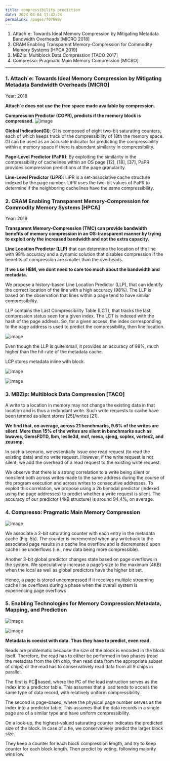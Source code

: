 ```yaml
---
title: compressibility prediction
date: 2024-04-04 11:42:24
permalink: /pages/f07699/
---
```


1. Attach´e: Towards Ideal Memory Compression by Mitigating Metadata Bandwidth Overheads [MICRO 2018]
2. CRAM Enabling Transparent Memory-Compression for Commodity Memory Systems [HPCA 2019]
3. MBZip: Multiblock Data Compression [TACO 2017]
4. Compresso: Pragmatic Main Memory Compression [MICRO]

---
### 1. Attach´e: Towards Ideal Memory Compression by Mitigating Metadata Bandwidth Overheads [MICRO]
Year: 2018

**Attach´e does not use the free space made available by compression.**

**Compression Predictor (COPR), predicts if the memory block is compressed.**
![image](https://github.com/hitqshao/qishao-notes/assets/23403286/5fdac0b6-1921-4b9f-bbf5-2c86549e74e5)

**Global Indication(GI)**: GI is composed of eight two-bit saturating counters, each of which keeps track of the compressibility of 18th the memory space. 
GI can be used as an accurate indicator for predicting the compressibility within a memory space if there is abundant similarity in compressibility.

**Page-Level Predictor (PaPR)**: By exploiting the similarity in the compressibility of cachelines within an OS page [12], [18], [37], PaPR provides compression predictions at the page granularity.

**Line-Level Predictor (LiPR)**:  LiPR is a set-associative cache structure indexed by the page number. LiPR uses the two-bit values of PaPR to determine if the neighboring cachelines have the same compressibility.

### 2. CRAM Enabling Transparent Memory-Compression for Commodity Memory Systems [HPCA]
Year: 2019

**Transparent Memory-Compression (TMC) can provide bandwidth benefits of memory compression in an OS-transparent manner by trying to exploit only the increased bandwidth and not the extra capacity.**

**Line Location Predictor (LLP)** that can determine the location of the line with 98% accuracy and a dynamic solution that disables compression if the benefits of compression are smaller than the overheads.

**If we use HBM, we dont need to care too much about the bandwidth and metadata.**

We propose a history-based Line Location Predictor (LLP), that can identify the correct location of the line with a high accuracy (98%). The LLP is based on the observation that lines within a page tend to have similar compressibility.

LLP contains the Last Compressibility Table (LCT), that tracks the last compression status seen for a given index. The LCT is indexed with the hash of the page address. 
So, for a given access, the index corresponding to the page address is used to predict the compressibility, then line location.

![image](https://github.com/hitqshao/qishao-notes/assets/23403286/4c1c1b42-c4e0-4250-8be7-af0cb8edaa03)

Even though the LLP is quite small, it provides an accuracy of 98%, much higher than the hit-rate of the metadata cache.

LCP stores metadata inline with block.

![image](https://github.com/hitqshao/qishao-notes/assets/23403286/cdccf9e7-f9b5-48b0-9c10-977047f060b3)

![image](https://github.com/hitqshao/qishao-notes/assets/23403286/54517fe5-abf0-44cb-ac6b-4759942be1df)


### 3. MBZip: Multiblock Data Compression [TACO]

A write to a location in memory may not change the existing data in that location and is thus a redundant write. Such write requests to cache have been termed as silent stores [25]/writes [21].

**We find that, on average, across 21 benchmarks, 9.6% of the writes are silent. More than 15% of the writes are silent in benchmarks such as bwaves, GemsFDTD, lbm, leslie3d, mcf, mesa, sjeng, soplex, vortex2, and zeusmp.**

In such a scenario, we essentially issue one read request (to read the existing data) and no write request. However, if the write request is not silent, we add the overhead of a read request to the existing write request.

We observe that there is a strong correlation to a write being silent or nonsilent both across writes made to the same address during the course of the program execution and across writes to consecutive addresses. To exploit this correlation, we propose using a 2b bimodal predictor (indexed using the page addresses) to predict whether a write request is silent. The accuracy of our predictor (4kB structure) is around 94.4%, on average.

### 4. Compresso: Pragmatic Main Memory Compression

![image](https://github.com/hitqshao/qishao-notes/assets/23403286/50a52444-7ec2-447f-b830-9ef060884785)
 
We associate a 2-bit saturating counter with each entry in the metadata cache (Fig. 5b). The counter is incremented when any writeback to the associated page results in a cache line overflow and is decremented upon cache line underflows (i.e., new data being more compressible).

Another 3-bit global predictor changes state based on page overflows in the system. We speculatively increase a page’s size to the maximum (4KB)
when the local as well as global predictors have the higher bit set.

Hence, a page is stored uncompressed if it receives multiple streaming cache line overflows during a phase when the overall system is experiencing page overflows

### 5. Enabling Technologies for Memory Compression:Metadata, Mapping, and Prediction

![image](https://github.com/hitqshao/qishao-notes/assets/23403286/ac9fa284-dbe5-4ce1-af70-bb4e23cc39fd)

![image](https://github.com/hitqshao/qishao-notes/assets/23403286/d26a752b-c871-44a2-9c2c-cc51cdcf88ad)

**Metadata is coexist with data. Thus they have to predict, even read.**

Reads are problematic because the size of the block is encoded in the block itself. Therefore, the read has to either be performed in two phases (read the metadata from the 0th chip, then read data from the appropriate subset of chips) or the read has to conservatively read data from all 9 chips in parallel.

The first is PCbased, where the PC of the load instruction serves as the index into a predictor table. This assumes that a load tends to access the same type of data record, with relatively uniform compressibility.

The second is page-based, where the physical page number serves as the index into a predictor table. This assumes that the data records in a single page are of a similar type and have uniform compressibility.

On a look-up, the highest-valued saturating counter indicates the predicted size of the block. In case of a tie, we conservatively predict the larger block size.

They keep a counter for each block compression length, and try to keep counter for each block length. Then predict by voting, following majority wins low.





